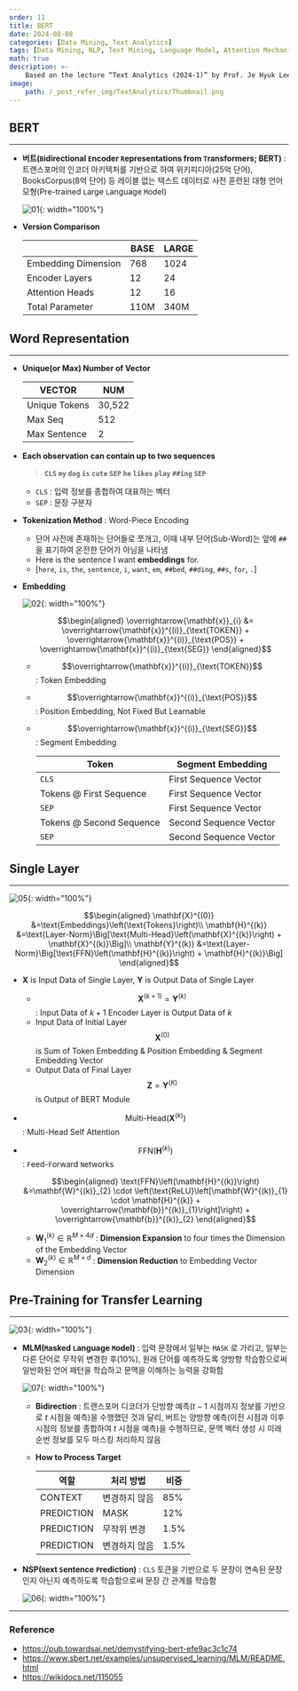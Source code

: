```yaml
---
order: 11
title: BERT
date: 2024-08-08
categories: [Data Mining, Text Analytics]
tags: [Data Mining, NLP, Text Mining, Language Model, Attention Mechanism]
math: true
description: >-
    Based on the lecture “Text Analytics (2024-1)” by Prof. Je Hyuk Lee, Dept. of Data Science, The Grad. School, Kookmin Univ.
image:
    path: /_post_refer_img/TextAnalytics/Thumbnail.png
---
```


## BERT
-----

- **버트(`B`idirectional `E`ncoder `R`epresentations from `T`ransformers; BERT)** : 트랜스포머의 인코더 아키텍처를 기반으로 하여 위키피디아(25억 단어), BooksCorpus(8억 단어) 등 레이블 없는 텍스트 데이터로 사전 훈련된 대형 언어 모형(Pre-trained `L`arge `L`anguage `M`odel)

    ![01](/_post_refer_img/TextAnalytics/11-01.png){: width="100%"}

- **Version Comparison**

    | | BASE | LARGE |
    |---|---|---|
    | Embedding Dimension | 768	| 1024 |
    | Encoder Layers | 12 | 24 |
    | Attention Heads | 12 | 16 |
    | Total Parameter | 110M | 340M |

## Word Representation
-----

- **Unique(or Max) Number of Vector**

    | VECTOR | NUM |
    |---|---|
    | Unique Tokens | 30,522 |
    | Max Seq | 512 |
    | Max Sentence | 2 |

- **Each observation can contain up to two sequences**

    > **`CLS` `my` `dog` `is` `cute` `SEP` `he` `likes` `play` `##ing` `SEP`**

    - `CLS` : 입력 정보를 종합하여 대표하는 벡터
    - `SEP` : 문장 구분자

- **Tokenization Method** : Word-Piece Encoding
    - 단어 사전에 존재하는 단어들로 쪼개고, 이때 내부 단어(Sub-Word)는 앞에 `##` 을 표기하여 온전한 단어가 아님을 나타냄
    - Here is the sentence I want **embeddings** for.
    - [`here`, `is`, `the`, `sentence`, `i`, `want`, `em`, `##bed`, `##ding`, `##s`, `for`, `.`]

- **Embedding**

    ![02](/_post_refer_img/TextAnalytics/11-02.jpg){: width="100%"}

    $$\begin{aligned}
    \overrightarrow{\mathbf{x}}_{i}
    &= \overrightarrow{\mathbf{x}}^{(i)}_{\text{TOKEN}} + \overrightarrow{\mathbf{x}}^{(i)}_{\text{POS}} + \overrightarrow{\mathbf{x}}^{(i)}_{\text{SEG}}
    \end{aligned}$$

    - $$\overrightarrow{\mathbf{x}}^{(i)}_{\text{TOKEN}}$$ : Token Embedding

    - $$\overrightarrow{\mathbf{x}}^{(i)}_{\text{POS}}$$ : Position Embedding, Not Fixed But Learnable

    - $$\overrightarrow{\mathbf{x}}^{(i)}_{\text{SEG}}$$ : Segment Embedding

        | Token | Segment Embedding |
        |---|---|
        | `CLS` | First Sequence Vector |
        | Tokens @ First Sequence | First Sequence Vector |
        | `SEP` | First Sequence Vector |
        | Tokens @ Second Sequence | Second Sequence Vector |
        | `SEP` | Second Sequence Vector |

## Single Layer
-----

![05](/_post_refer_img/TextAnalytics/11-05.png){: width="100%"}

$$\begin{aligned}
\mathbf{X}^{(0)}
&=\text{Embeddings}\left(\text{Tokens}\right)\\
\mathbf{H}^{(k)}
&=\text{Layer-Norm}\Big[\text{Multi-Head}\left(\mathbf{X}^{(k)}\right) + \mathbf{X}^{(k)}\Big]\\
\mathbf{Y}^{(k)}
&=\text{Layer-Norm}\Big[\text{FFN}\left(\mathbf{H}^{(k)}\right) + \mathbf{H}^{(k)}\Big]
\end{aligned}$$

- $\mathbf{X}$ is Input Data of Single Layer, $\mathbf{Y}$ is Output Data of Single Layer
    - $$\mathbf{X}^{(k+1)}=\mathbf{Y}^{(k)}$$ : Input Data of $k+1$ Encoder Layer is Output Data of $k$
    - Input Data of Initial Layer $$\mathbf{X}^{(0)}$$ is Sum of Token Embedding & Position Embedding & Segment Embedding Vector
    - Output Data of Final Layer $$\mathbf{Z}=\mathbf{Y}^{(K)}$$ is Output of BERT Module

- $$\text{Multi-Head}\left(\mathbf{X}^{(k)}\right)$$ : Multi-Head Self Attention

- $$\text{FFN}\left(\mathbf{H}^{(k)}\right)$$ : `F`eed-`F`orward `N`etworks

    $$\begin{aligned}
    \text{FFN}\left(\mathbf{H}^{(k)}\right)
    &=\mathbf{W}^{(k)}_{2} \cdot \left(\text{ReLU}\left[\mathbf{W}^{(k)}_{1} \cdot \mathbf{H}^{(k)} + \overrightarrow{\mathbf{b}}^{(k)}_{1}\right]\right) + \overrightarrow{\mathbf{b}}^{(k)}_{2}
    \end{aligned}$$

    - $\mathbf{W}^{(k)}_{1} \in \mathbb{R}^{M \times 4d}$ : **Dimension Expansion** to four times the Dimension of the Embedding Vector
    - $\mathbf{W}^{(k)}_{2} \in \mathbb{R}^{M \times d}$ : **Dimension Reduction** to Embedding Vector Dimension

## Pre-Training for Transfer Learning
-----

![03](/_post_refer_img/TextAnalytics/11-03.jpg){: width="100%"}

- **MLM(`M`asked `L`anguage `M`odel)** : 입력 문장에서 일부는 `MASK` 로 가리고, 일부는 다른 단어로 무작위 변경한 후(10%), 원래 단어를 예측하도록 양방향 학습함으로써 일반화된 언어 패턴을 학습하고 문맥을 이해하는 능력을 강화함

    ![07](/_post_refer_img/TextAnalytics/11-07.png){: width="100%"}

    - **Bidirection** : 트랜스포머 디코더가 단방향 예측($t-1$ 시점까지 정보를 기반으로 $t$ 시점을 예측)을 수행했던 것과 달리, 버트는 양방향 예측(이전 시점과 이후 시점의 정보를 종합하여 $t$ 시점을 예측)을 수행하므로, 문맥 벡터 생성 시 미래 순번 정보를 모두 마스킹 처리하지 않음

    - **How to Process Target**

        | 역할 | 처리 방법 | 비중 |
        |---|---|---|
        | CONTEXT | 변경하지 않음 | 85% |
        | PREDICTION | MASK | 12% |
        | PREDICTION |무작위 변경 | 1.5% |
        | PREDICTION | 변경하지 않음 | 1.5% |

- **NSP(`N`ext `S`entence `P`rediction)** : `CLS` 토큰을 기반으로 두 문장이 연속된 문장인지 아닌지 예측하도록 학습함으로써 문장 간 관계를 학습함

    ![06](/_post_refer_img/TextAnalytics/11-06.jpg){: width="100%"}

-----

### Reference

- https://pub.towardsai.net/demystifying-bert-efe9ac3c1c74
- https://www.sbert.net/examples/unsupervised_learning/MLM/README.html
- https://wikidocs.net/115055